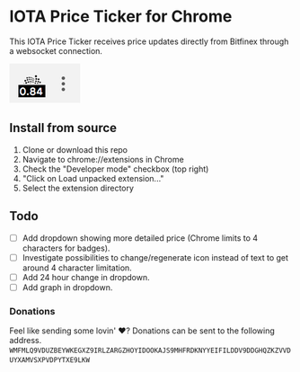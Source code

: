 # IOTA Price Ticker for Chrome
This IOTA Price Ticker receives price updates directly from Bitfinex through a websocket connection.

![screenshot](images/screenshot.png)

## Install from source
1. Clone or download this repo
2. Navigate to chrome://extensions in Chrome
3. Check the "Developer mode" checkbox (top right)
4. "Click on Load unpacked extension..."
5. Select the extension directory

## Todo
- [ ] Add dropdown showing more detailed price (Chrome limits to 4 characters for badges).
- [ ] Investigate possibilities to change/regenerate icon instead of text to get around 4 character limitation.
- [ ] Add 24 hour change in dropdown.
- [ ] Add graph in dropdown.

### Donations
Feel like sending some lovin' :heart:? Donations can be sent to the following address.
```WMFMLQ9VDUZBEYWKEGXZ9IRLZARGZHOYIDOOKAJS9MHFRDKNYYEIFILDDV9DDGHQZKZVVDUYXAMVSXPVDPYTXE9LKW```
